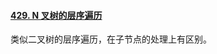 #### [429. N 叉树的层序遍历](https://leetcode.cn/problems/n-ary-tree-level-order-traversal/)

类似二叉树的层序遍历，在子节点的处理上有区别。


